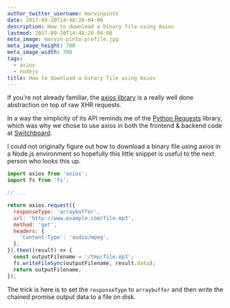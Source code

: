 ```yaml
---
author_twitter_username: marvinpinto
date: 2017-09-20T14:48:28-04:00
description: How to download a binary file using Axios
lastmod: 2017-09-20T14:48:28-04:00
meta_image: marvin-pinto-profile.jpg
meta_image_height: 700
meta_image_width: 700
tags:
  - axios
  - nodejs
title: How to download a binary file using Axios
---
```


If you're not already familiar, the [axios library][axios-github] is a really
well done abstraction on top of raw XHR requests.

In a way the simplicity of its API reminds me of the [Python
Requests][python-requests] library, which was why we chose to use axios in both
the frontend & backend code at [Switchboard][switchboard].

I could not originally figure out how to download a binary file using axios in
a Node.js environment so hopefully this little snippet is useful to the next
person who looks this up.

``` js
import axios from 'axios';
import fs from 'fs';

// ...

return axios.request({
  responseType: 'arraybuffer',
  url: 'http://www.example.com/file.mp3',
  method: 'get',
  headers: {
    'Content-Type': 'audio/mpeg',
  },
}).then((result) => {
  const outputFilename = '/tmp/file.mp3';
  fs.writeFileSync(outputFilename, result.data);
  return outputFilename;
});
```

The trick is here is to set the `responseType` to `arraybuffer` and then write
the chained promise output data to a file on disk.

[axios-github]: https://github.com/mzabriskie/axios
[python-requests]: http://docs.python-requests.org
[switchboard]: https://goswitchboard.com
